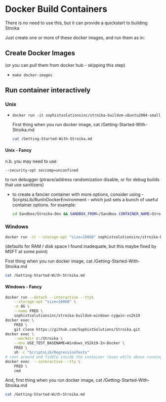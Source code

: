 # Docker Build Containers

There is no need to use this, but it can provide a quickstart to building Stroika

Just create one or more of these docker images, and run them as in:

## Create Docker Images

(or you can pull them from docker hub - skipping this step)

- `make docker-images`

## Run container interactively

### Unix

- `docker run -it sophistsolutionsinc/stroika-buildvm-ubuntu2004-small`

  First thing when you run docker image, cat /Getting-Started-With-Stroika.md

  ```bash
  cat /Getting-Started-With-Stroika.md
  ```

#### Unix - Fancy

n.b. you may need to use

```bash
--security-opt seccomp=unconfined
```

to run debugger (ptrace/address randomization disable, or for debug builds that use sanitizers)

- to create a fancier container with more options, consider using - ScriptsLib/RunInDockerEnvironment - which just sets a bunch of useful container options.
  for example:

  ```bash
  cd Sandbox/Stroika-Dev && SANDBOX_FROM=/Sandbox CONTAINER_NAME=Stroika-Dev CONTAINER_IMAGE=sophistsolutionsinc/stroika-dev INCLUDE_EXTRA_PERSONAL_MOUNT_FILES=1 EXTRA_DOCKER_ARGS="--publish 10022:22" ECHO_DOCKER_COMMANDS=1 ScriptsLib/RunInDockerEnvironment
  ```

### Windows

```bash
docker run -it --storage-opt "size=100GB" sophistsolutionsinc/stroika-buildvm-windows-cygwin-vs2k19
```

(defaults for RAM / disk space I found inadequate, but this maybe fixed by MSFT at some point)

First thing when you run docker image, cat /Getting-Started-With-Stroika.md

```bash
cat /Getting-Started-With-Stroika.md
```

#### Windows - Fancy

```bash
docker run --detach --interactive --tty\
    --storage-opt "size=100GB" \
    -m 8G \
    --name FRED \
    sophistsolutionsinc/stroika-buildvm-windows-cygwin-vs2k19
docker exec \
    FRED \
    git clone https://github.com/SophistSolutions/Stroika.git
docker exec \
    --workdir c:/Stroika \
    --env USE_TEST_BASENAME=Windows_VS2k19-In-Docker \
    FRED \
    sh -c "ScriptsLib/RegressionTests"
# root around and fiddle inside the container (even while above running)
docker exec  --interactive --tty \
    FRED \
    cmd
```

And, first thing when you run docker image, cat /Getting-Started-With-Stroika.md

```bash
cat /Getting-Started-With-Stroika.md
```
